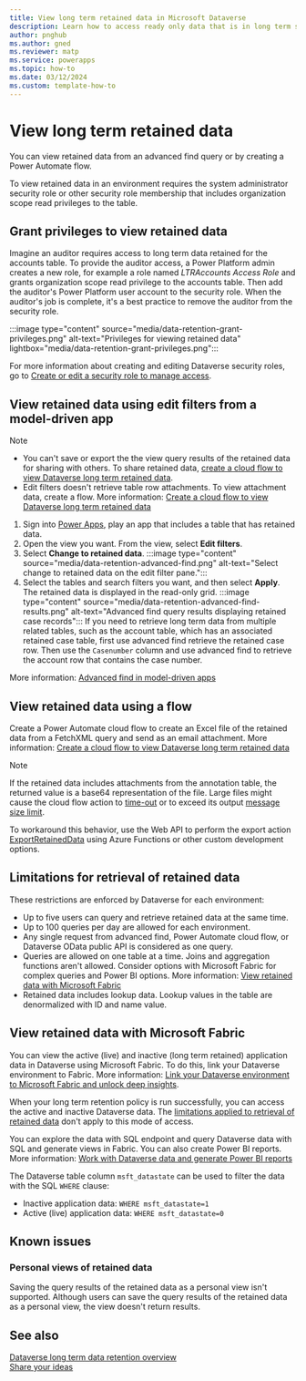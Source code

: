 ```yaml
---
title: View long term retained data in Microsoft Dataverse
description: Learn how to access ready only data that is in long term storage. 
author: pnghub
ms.author: gned
ms.reviewer: matp
ms.service: powerapps
ms.topic: how-to
ms.date: 03/12/2024
ms.custom: template-how-to 
---
```

# View long term retained data

You can view retained data from an advanced find query or by creating a Power Automate flow. 

To view retained data in an environment requires the system administrator security role or other security role membership that includes organization scope read privileges to the table.

## Grant privileges to view retained data

Imagine an auditor requires access to long term data retained for the accounts table. To provide the auditor access, a Power Platform admin creates a new role, for example a role named *LTRAccounts Access Role* and grants organization scope read privilege to the accounts table. Then add the auditor's Power Platform user account to the security role. When the auditor's job is complete, it's a best practice to remove the auditor from the security role.

:::image type="content" source="media/data-retention-grant-privileges.png" alt-text="Privileges for viewing retained data" lightbox="media/data-retention-grant-privileges.png":::

For more information about creating and editing Dataverse security roles, go to [Create or edit a security role to manage access](/power-platform/admin/create-edit-security-role).

## View retained data using edit filters from a model-driven app

> [!NOTE]
> - You can't save or export the the view query results of the retained data for sharing with others. To share retained data, [create a cloud flow to view Dataverse long term retained data](/power-automate/dataverse/data-retention-flow).
> - Edit filters doesn't retrieve table row attachments. To view attachment data, create a flow. More information: [Create a cloud flow to view Dataverse long term retained data](/power-automate/dataverse/data-retention-flow)

1. Sign into [Power Apps](https://make.powerapps.com/?utm_source=padocs&utm_medium=linkinadoc&utm_campaign=referralsfromdoc), play an app that includes a table that has retained data.
1. Open the view you want. From the view, select **Edit filters**.
1. Select **Change to retained data**.
   :::image type="content" source="media/data-retention-advanced-find.png" alt-text="Select change to retained data on the edit filter pane.":::
1. Select the tables and search filters you want, and then select **Apply**. The retained data is displayed in the read-only grid.
   :::image type="content" source="media/data-retention-advanced-find-results.png" alt-text="Advanced find query results displaying retained case records":::
If you need to retrieve long term data from multiple related tables, such as the account table, which has an associated retained case table, first use advanced find retrieve the retained case row. Then use the `Casenumber` column and use advanced find to retrieve the account row that contains the case number.

More information: [Advanced find in model-driven apps](../../user/advanced-find.md)

## View retained data using a flow

Create a Power Automate cloud flow to create an Excel file of the retained data from a FetchXML query and send as an email attachment. More information: [Create a cloud flow to view Dataverse long term retained data](/power-automate/dataverse/data-retention-flow)

> [!NOTE]
> If the retained data includes attachments from the annotation table, the returned value is a base64 representation of the file. Large files might cause the cloud flow action to [time-out](/power-automate/limits-and-config#timeout) or to exceed its output [message size limit](/power-automate/limits-and-config#message-size).
>
> To workaround this behavior, use the Web API to perform the export action [ExportRetainedData](/power-apps/developer/data-platform/webapi/reference/exportretaineddata?view=dataverse-latest&preserve-view=true) using Azure Functions or other custom development options.

## Limitations for retrieval of retained data

These restrictions are enforced by Dataverse for each environment:

- Up to five users can query and retrieve retained data at the same time.
- Up to 100 queries per day are allowed for each environment.
- Any single request from advanced find, Power Automate cloud flow, or Dataverse OData public API is considered as one query.
- Queries are allowed on one table at a time. Joins and aggregation functions aren't allowed. Consider options with Microsoft Fabric for complex queries and Power BI options. More information: [View retained data with Microsoft Fabric](#view-retained-data-with-microsoft-fabric)
- Retained data includes lookup data. Lookup values in the table are denormalized with ID and name value.

## View retained data with Microsoft Fabric 

You can view the active (live) and inactive (long term retained) application data in Dataverse using Microsoft Fabric.
To do this, link your Dataverse environment to Fabric. More information: [Link your Dataverse environment to Microsoft Fabric and unlock deep insights](azure-synapse-link-view-in-fabric.md).

When your long term retention policy is run successfully, you can access the active and inactive Dataverse data. The [limitations applied to retrieval of retained data](#limitations-for-retrieval-of-retained-data) don't apply to this mode of access.

You can explore the data with SQL endpoint and query Dataverse data with SQL and generate views in Fabric. You can also create Power BI reports. More information: [Work with Dataverse data and generate Power BI reports](azure-synapse-link-view-in-fabric.md#work-with-dataverse-data-and-generate-power-bi-reports)

The Dataverse table column `msft_datastate` can be used to filter the data with the SQL `WHERE` clause:

- Inactive application data: `WHERE msft_datastate=1`
- Active (live) application data: `WHERE msft_datastate=0`

## Known issues

### Personal views of retained data

Saving the query results of the retained data as a personal view isn't supported. Although users can save the query results of the retained data as a personal view, the view doesn't return results.

## See also

[Dataverse long term data retention overview](data-retention-overview.md) <br />
[Share your ideas](https://experience.dynamics.com/ideas/categories/list/?category=55f731de-11f3-ed11-8848-00224827ed7b&forum=eef9aef6-0ff3-ed11-8848-00224827e88b)

